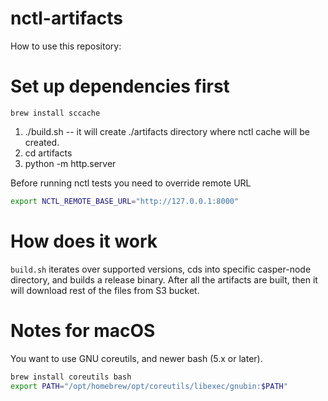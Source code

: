 nctl-artifacts
===

How to use this repository:

# Set up dependencies first

```
brew install sccache
```

1. ./build.sh -- it will create ./artifacts directory where nctl cache will be created.
2. cd artifacts
3. python -m http.server

Before running nctl tests you need to override remote URL

```sh
export NCTL_REMOTE_BASE_URL="http://127.0.0.1:8000"
```

# How does it work

`build.sh` iterates over supported versions, cds into specific casper-node directory, and builds a release binary. After all the artifacts are built, then it will download rest of the files from S3 bucket.

# Notes for macOS

You want to use GNU coreutils, and newer bash (5.x or later).

```sh
brew install coreutils bash
export PATH="/opt/homebrew/opt/coreutils/libexec/gnubin:$PATH"
```
